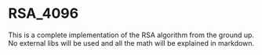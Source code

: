 # RSA_4096
This is a complete implementation of the RSA algorithm from the ground up. No external libs will be used and all the math will be explained in markdown.
